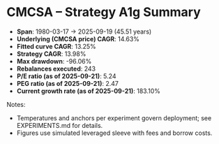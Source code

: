 # CMCSA – Strategy A1g Summary

- **Span**: 1980-03-17 → 2025-09-19 (45.51 years)
- **Underlying (CMCSA price) CAGR**: 14.63%
- **Fitted curve CAGR**: 13.25%
- **Strategy CAGR**: 13.98%
- **Max drawdown**: -96.06%
- **Rebalances executed**: 243
- **P/E ratio (as of 2025-09-21)**: 5.24
- **PEG ratio (as of 2025-09-21)**: 2.47
- **Current growth rate (as of 2025-09-21)**: 183.10%

Notes:

- Temperatures and anchors per experiment govern deployment; see EXPERIMENTS.md for details.
- Figures use simulated leveraged sleeve with fees and borrow costs.

